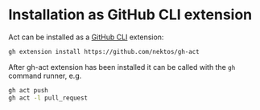 # Installation as GitHub CLI extension

Act can be installed as a [GitHub CLI](https://cli.github.com/) extension:

```sh
gh extension install https://github.com/nektos/gh-act
```

After gh-act extension has been installed it can be called with the `gh` command runner, e.g.

```sh
gh act push
gh act -l pull_request
```
